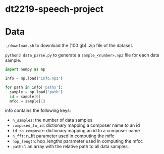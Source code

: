 # dt2219-speech-project

# Data

`./download.sh` to download the (100 gb) .zip file of the dataset.

`python3 data_parse.py` to generate a `sample_<number>.npz` file for each data sample.

```python
import numpy as np

info = np.load('info.npz')

for path in info['paths']:
  sample = np.load('path')
  id = sample[0]
  mfcc = sample[1]
```

info contains the following keys:

* `n_samples`: the number of data samples 
* `composed_to_id`: dictionary mapping a composer name to an id
* `id_to_composer`: dictionary mapping an id to a composer name
* `n_fft`: n_fft parameter used in computing the mffc
* `hop_length`: hop_lengths parameter used in computing the mfcc
* `paths`': an array with the relative path to all data samples.
